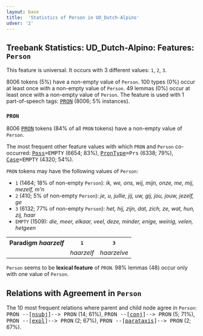 ```yaml
---
layout: base
title:  'Statistics of Person in UD_Dutch-Alpino'
udver: '2'
---
```


## Treebank Statistics: UD_Dutch-Alpino: Features: `Person`

This feature is universal.
It occurs with 3 different values: `1`, `2`, `3`.

8006 tokens (5%) have a non-empty value of `Person`.
100 types (0%) occur at least once with a non-empty value of `Person`.
49 lemmas (0%) occur at least once with a non-empty value of `Person`.
The feature is used with 1 part-of-speech tags: <tt><a href="nl_alpino-pos-PRON.html">PRON</a></tt> (8006; 5% instances).

### `PRON`

8006 <tt><a href="nl_alpino-pos-PRON.html">PRON</a></tt> tokens (84% of all `PRON` tokens) have a non-empty value of `Person`.

The most frequent other feature values with which `PRON` and `Person` co-occurred: <tt><a href="nl_alpino-feat-Poss.html">Poss</a></tt><tt>=EMPTY</tt> (6654; 83%), <tt><a href="nl_alpino-feat-PronType.html">PronType</a></tt><tt>=Prs</tt> (6338; 79%), <tt><a href="nl_alpino-feat-Case.html">Case</a></tt><tt>=EMPTY</tt> (4320; 54%).

`PRON` tokens may have the following values of `Person`:

* `1` (1464; 18% of non-empty `Person`): <em>ik, we, ons, wij, mijn, onze, me, mij, mezelf, m'n</em>
* `2` (410; 5% of non-empty `Person`): <em>je, u, jullie, jij, uw, gij, jou, jouw, jezelf, ge</em>
* `3` (6132; 77% of non-empty `Person`): <em>het, hij, zijn, dat, zich, ze, wat, hun, zij, haar</em>
* `EMPTY` (1509): <em>die, meer, elkaar, veel, deze, minder, enige, weinig, velen, hetgeen</em>

<table>
  <tr><th>Paradigm <i>haarzelf</i></th><th><tt>1</tt></th><th><tt>3</tt></th></tr>
  <tr><td><tt></tt></td><td><em>haarzelf</em></td><td><em>haarzelve</em></td></tr>
</table>

`Person` seems to be **lexical feature** of `PRON`. 98% lemmas (48) occur only with one value of `Person`.

## Relations with Agreement in `Person`

The 10 most frequent relations where parent and child node agree in `Person`:
<tt>PRON --[<tt><a href="nl_alpino-dep-nsubj.html">nsubj</a></tt>]--> PRON</tt> (14; 61%),
<tt>PRON --[<tt><a href="nl_alpino-dep-conj.html">conj</a></tt>]--> PRON</tt> (5; 71%),
<tt>PRON --[<tt><a href="nl_alpino-dep-expl.html">expl</a></tt>]--> PRON</tt> (2; 67%),
<tt>PRON --[<tt><a href="nl_alpino-dep-parataxis.html">parataxis</a></tt>]--> PRON</tt> (2; 67%).

